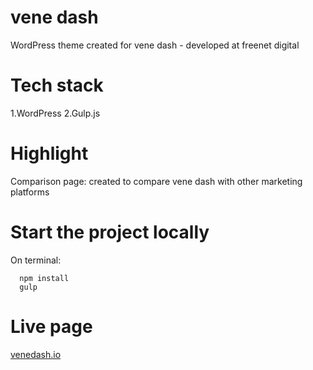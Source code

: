 # vene dash

   WordPress theme created for vene dash - developed at freenet digital

# Tech stack
1.WordPress
2.Gulp.js
  
# Highlight

   Comparison page: created to compare vene dash with other marketing platforms

  
# Start the project locally
  
  On terminal:
  
      npm install
      gulp

# Live page
   [venedash.io](https://www.venedash.io "vene dash")
    
